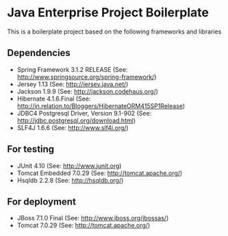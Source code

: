 # Java Enterprise Project Boilerplate

This is a boilerplate project based on the following frameworks and libraries

## Dependencies

- Spring Framework 3.1.2 RELEASE (See: http://www.springsource.org/spring-framework/)
- Jersey 1.13 (See: http://jersey.java.net/)
- Jackson 1.9.9 (See: http://jackson.codehaus.org/)
- Hibernate 4.1.6.Final (See: http://in.relation.to/Bloggers/HibernateORM415SP1Release)
- JDBC4 Postgresql Driver, Version 9.1-902 (See: http://jdbc.postgresql.org/download.html)
- SLF4J 1.6.6 (See: http://www.slf4j.org/)

## For testing

- JUnit 4.10 (See: http://www.junit.org)
- Tomcat Embedded 7.0.29 (See: http://tomcat.apache.org/)
- Hsqldb 2.2.8 (See: http://hsqldb.org/)

## For deployment

- JBoss 7.1.0 Final (See: http://www.jboss.org/jbossas/)
- Tomcat 7.0.29 (See: http://tomcat.apache.org/)